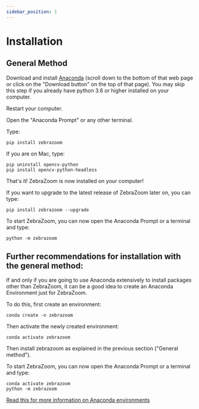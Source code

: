 ```yaml
---
sidebar_position: 1
---
```


# Installation

## General Method

Download and install [Anaconda](https://www.anaconda.com/products/individual) (scroll down to the bottom of that web page or click on the "Download button" on the top of that page). You may skip this step if you already have python 3.6 or higher installed on your computer.

Restart your computer.

Open the "Anaconda Prompt" or any other terminal.

Type:

```
pip install zebrazoom
```

If you are on Mac, type:

```
pip uninstall opencv-python
pip install opencv-python-headless
```

That's it! ZebraZoom is now installed on your computer!

If you want to upgrade to the latest release of ZebraZoom later on, you can type:

```
pip install zebrazoom --upgrade
```

To start ZebraZoom, you can now open the Anaconda Prompt or a terminal and type:

```
python -m zebrazoom
```

## Further recommendations for installation with the general method:

If and only if you are going to use Anaconda extensively to install packages other than ZebraZoom, it can be a good idea to create an Anaconda Environment just for ZebraZoom.

To do this, first create an environment:

```
conda create -n zebrazoom
```

Then activate the newly created environment:

```
conda activate zebrazoom
```

Then install zebrazoom as explained in the previous section ("General method").

To start ZebraZoom, you can now open the Anaconda Prompt or a terminal and type:

```
conda activate zebrazoom
python -m zebrazoom
```

[Read this for more information on Anaconda environments](https://docs.conda.io/projects/conda/en/latest/user-guide/tasks/manage-environments.html)
